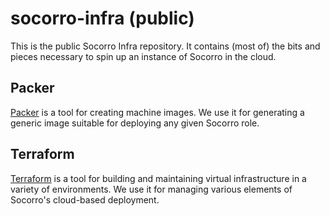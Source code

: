 # socorro-infra (public)

This is the public Socorro Infra repository. It contains (most of) the bits and
pieces necessary to spin up an instance of Socorro in the cloud.

## Packer

[Packer](https://www.packer.io) is a tool for creating machine images. We use
it for generating a generic image suitable for deploying any given Socorro
role.

## Terraform

[Terraform](https://www.terraform.io) is a tool for building and maintaining
virtual infrastructure in a variety of environments.  We use it for managing
various elements of Socorro's cloud-based deployment.
